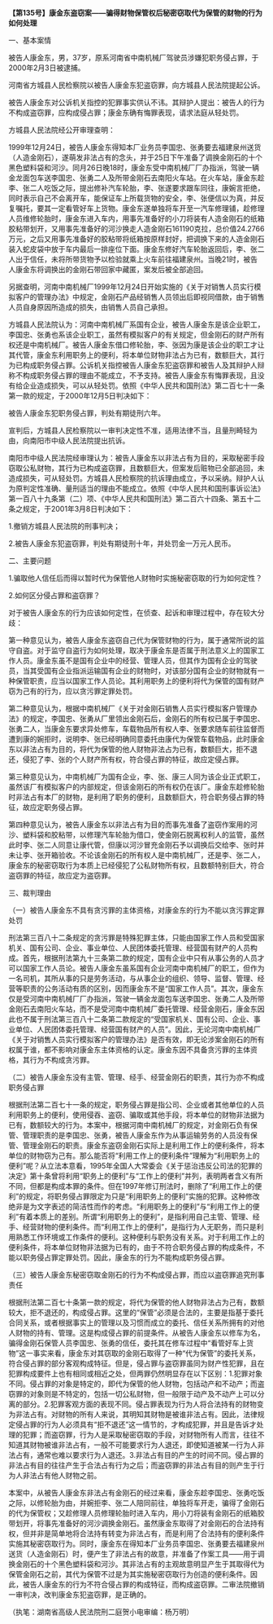 **【第135号】康金东盗窃案——骗得财物保管权后秘密窃取代为保管的财物的行为如何处理**

一、基本案情

被告人康金东，男，37岁，原系河南省中南机械厂驾驶员涉嫌犯职务侵占罪，于2000年2月3日被逮捕。

河南省方城县人民检察院以被告人康金东犯盗窃罪，向方城县人民法院提起公诉。

被告人康金东对公诉机关指控的犯罪事实供认不讳。其辩护人提出：被告人的行为不构成盗窃罪，应构成侵占罪；康金东确有悔罪表现，请求法庭从轻处罚。

方城县人民法院经公开审理查明：

1999年12月24日，被告人康金东得知本厂业务员李国忠、张勇要去福建泉州送货（人造金刚石），遂萌发非法占有的念头，并于25日下午准备了调换金刚石的十个黑色塑料袋和河沙。同月26日晚18时，康金东受中南机械厂厂办指派，驾驶一辆金龙面包车送李国忠、张勇二人及所带金刚石去南阳火车站。在火车站，康金东趁李、张二人吃饭之际，提出修补汽车轮胎，李、张遂要求跟车同往，康婉言拒绝，同时表示自己不会离开车，能保证车上所载货物的安全，李、张便信以为真，并反复嘱托，要其一定看管好车上货物。康金东遂单独将车开至一汽车修理铺，趁修理人员维修轮胎时，康金东进入车内，用事先准备好的小刀将装有人造金刚石的纸箱胶粘带划开，又用事先准备好的河沙换走人造金刚石161190克拉，总价值24.2766万元，之后又用事先准备好的胶粘带将纸箱按原样封好，把调换下来的人造金刚石装入蛇皮袋中放于车内最后一排座位下面。康金东修好汽车轮胎返回后，李、张二人出于信任，未将所带货物予以检验就乘上火车前往福建泉州。当晚21时，被告人康金东将调换出的金刚石带回家中藏匿，案发后被全部追回。

另据查明，河南中南机械厂1999年12月24日开始实施的《关于对销售人员实行模拟客户的管理办法》中规定，金刚石产品经销售人员领出后即视同借款，由于销售人员自身原因所造成的损失，由销售人员自己承担。

方城县人民法院认为：河南中南机械厂系国有企业，被告人康金东是该企业职工，李国忠、张勇也系该企业职工，虽然有模拟客户的有关规定，但金刚石的财产所有权还是中南机械厂。被告人康金东借口修轮胎，李、张因为康是该企业的职工才让其代管，康金东利用职务上的便利，将本单位财物非法占为已有，数额巨大，其行为已构成职务侵占罪。公诉机关指控被告人康金东犯盗窃罪和被告人及其辩护人辩称不构成职务侵占罪的理由不能成立，不予支持。被告人康金东有悔罪表现，且没有给企业造成损失，可以从轻处罚。依照《中华人民共和国刑法》第二百七十一条第一款的规定，于2000年12月5日判决如下：

被告人康金东犯职务侵占罪，判处有期徒刑六年。

宣判后，方城县人民检察院以一审判决定性不准，适用法律不当，且量刑畸轻为由，向南阳市中级人民法院提出抗诉。

南阳市中级人民法院经审理认为：被告人康金东以非法占有为目的，采取秘密手段窃取公私财物，其行为已构成盗窃罪，且数额巨大，但案发后赃物已全部追回，未造成损失，可从轻处罚。方城县人民检察院的抗诉理由成立，予以采纳。辩护人认为原判定性准确、量刑适当的理由不能成立。依照《中华人民共和国刑事诉讼法》第一百八十九条第（二）项、《中华人民共和国刑法》第二百六十四条、第五十二条之规定，于2001年3月8日判决如下：

1.撤销方城县人民法院的刑事判决；

2.被告人康金东犯盗窃罪，判处有期徒刑十年，并处罚金一万元人民币。

二、主要问题

1.骗取他人信任后而得以暂时代为保管他人财物时实施秘密窃取的行为如何定性？

2.如何区分侵占罪和盗窃罪？

对于被告人康金东的行为应该如何定性，在侦查、起诉和审理过程中，存在较大分歧：

第一种意见认为，被告人康金东盗窃自己代为保管财物的行为，属于通常所说的监守自盗。对于监守自盗行为如何处理，取决于康金东是否属于刑法意义上的国家工作人员。康金东虽不是国有企业中的经营、管理人员，但其作为国有企业的驾驶员，当其受国有企业指派运输国有企业的财物时，对该部分国有企业的财物就有一种保管职责，应当以国家工作人员论。其利用职务上的便利将代为保管的国有财产窃为己有的行为，应以贪污罪定罪处罚。

第二种意见认为，根据中南机械厂《关于对金刚石销售人员实行模拟客户管理办法》的规定，李国忠、张勇从厂里领出金刚石后，金刚石的所有权已属于李国忠、张勇二人，当康金东要求异处修车，车载物品所有权人李、张要求随车前往监督而遭到康的婉拒时，说明李、张已经明确同意委托由康代为保管车载物品，此时康金东以非法占有为目的，将代为保管的他人财物非法占为已有，数额巨大，拒不退还，侵犯了李、张的个人财产所有权，符合侵占罪的特征，故应定侵占罪。

第三种意见认为，中南机械厂为国有企业，李、张、康三人同为该企业正式职工，虽然该厂有模拟客户的内部规定，但该金刚石的所有权仍在该厂。康金东趁修轮胎时非法占有本厂的财物，是利用了职务的便利，且数额巨大，符合职务侵占罪的特征，故应定职务侵占罪。

第四种意见认为，被告人康金东以非法占有为目的而事先准备了盗窃作案用的河沙、塑料袋和胶粘带，以修理汽车轮胎为借口，使金刚石脱离权利人的监管，虽然此时李、张二人同意让康代管，但康以河沙冒充金刚石予以调换后交给李、张时并未让李、张开箱验收。不论该金刚石的所有权人是中南机械厂，还是李、张二人，康金东的秘密窃取行为本质上已经侵犯了公私财物所有权，且数额特别巨大，符合盗窃罪的特征，故应定为盗窃罪。

三、裁判理由

（一）被告人康金东不具有贪污罪的主体资格，对康金东的行为不能以贪污罪定罪处罚

刑法第三百八十二条规定的贪污罪是特殊犯罪主体，只能由国家工作人员和受国家机关、国有公司、企业、事业单位、人民团体委托管理、经营国有财产的人员构成。首先，根据刑法第九十三条第二款的规定，国有企业中只有从事公务的人员才可以国家工作人员论。被告人康金东虽系国有企业河南中南机械厂的职工，但作为一名司机，其所从事的只是劳务活动，与从事企业的组织、领导、监督、管理、经营等职责的公务活动有质的区别，因而康金东不是“国家工作人员”。其次，康金东仅是受河南中南机械厂厂办指派，驾驶一辆金龙面包车送李国忠、张勇二人及所带金刚石去南阳火车站，而不是受河南中南机械厂委托管理、经营金刚石，康金东因此也不属于刑法第三百八十二条第二款规定的“受国家机关、国有公司、企业、事业单位、人民团体委托管理、经营国有财产的人员”。因此，无论河南中南机械厂《关于对销售人员实行模拟客户的管理办法》是否有效，即无论涉案金刚石的所有权属于谁，都不影响对康金东主体资格的认定。康金东因不具备贪污罪的主体资格，其行为不构成贪污罪。

（二）被告人康金东没有主管、管理、经手、经营金刚石的职责，其行为亦不构成职务侵占罪

根据刑法第二百七十一条的规定，职务侵占罪是指公司、企业或者其他单位的人员利用职务上的便利，使用侵吞、盗窃、骗取或其他手段，将本单位的财物非法据为已有，数额较大的行为。本案中，根据河南中南机械厂的规定，对金刚石负有保管、管理职责的是李国忠、张勇，被告人康金东作为从事运输劳务的人员没有保管、管理金刚石的职责。康金东盗窃金刚石实际上是利用工作上的便利条件，将本单位的财物窃为己有。那么能否将“利用工作上的便利条件”理解为“利用职务上的便利”呢？从立法本意看，1995年全国人大常委会《关于惩治违反公司法的犯罪的决定》第十条曾将利用“职务上的便利”与“工作上的便利”并列，表明两者含义有所不同，但都是构成本罪的条件。但在1997年修订刑法时，删除了“利用工作上的便利”的规定，将职务侵占罪限定为只是“利用职务上的便利”实施的犯罪。这种修改绝非是为文字表述的简洁性而作的考虑。“利用职务上的便利”与“利用工作上的便利”有着本质上的差别。所谓“利用职务上的便利”，是指利用自己主管、管理、经手、经营财物的便利条件。而“利用工作上的便利”，是指行为人无职务，而只是利用熟悉工作环境或工作条件的便利。这种便利与职务没有关系。对于利用工作上的便利条件，将本单位财物非法据为已有的，由于不符合职务侵占罪的构成条件，不能以职务侵占罪定罪处罚。因此，康金东的行为不能构成职务侵占罪。

（三）被告人康金东秘密窃取金刚石的行为不构成侵占罪，而应以盗窃罪追究刑事责任

根据刑法第二百七十条第一款的规定，将代为保管的他人财物非法占为己有，数额较大，拒不退还的，构成侵占罪。这里的“保管”必须是合法的，主要是指基于委托合同关系，或者根据事实上的管理以及习惯而成立的委托、信任关系所拥有的对他人财物的持有、管理。这是构成侵占罪的前提条件。从被告人康金东以修车为名，骗得金刚石保管人员李国忠、张勇的信任，委托其在修车过程中“看管好车上货物”这一事实来看，康金东对其窃取的金刚石取得了一种“代为保管”的委托关系，符合侵占罪的部分客观构成特征。但是，侵占罪与盗窃罪虽同为财产性犯罪，且在犯罪构成要件上也有相同或相近之处，但两罪仍然明显存在以下区别：1.犯罪对象不同。侵占罪的对象是特定的，即代为保管的他人财物，包括动产和不动产；而盗窃罪的对象则是不特定的，包括一切公私财物，但一般限于动产及不动产上可以分离的部分。2.犯罪客观方面的表现不同。侵占罪表现为行为人将合法持有的财物变为非法占有。对财物的所有人来说，其明知其财物是被谁非法占有。因此，法律规定侵占罪的行为人必须具有“拒不退还”这一情节的，才构成犯罪，并且是告诉才处理的犯罪；而盗窃罪，行为人是采取秘密窃取的手段，对财物所有人而言，往往不知道其财物被谁非法占有，一般不可能要求行为人退还，即使知道被某一行为人非法占有，通常也难以要求行为人退还。3.非法占有目的产生的时间不同。侵占罪的非法占有目的往往产生于合法占有行为之后；而盗窃罪的非法占有目的则产生于行为人非法占有他人财物之前。

本案中，从被告人康金东非法占有金刚石的经过来看，康金东趁李国忠、张勇吃饭之际，以修轮胎为由，并婉拒李、张二人陪同前往，单独将车开走，骗得了金刚石的代为保管权；又趁修理人员修理轮胎时进入车内，用小刀将装有金刚石的纸箱胶带划开，将事先准备好的河沙调换金刚石。虽然康金东取得了对金刚石的合法持有权，但并非是简单地将合法持有转变为非法占有，而是利用了合法持有的便利条件实施其秘密窃取行为。同时，康金东在得知本厂业务员李国忠、张勇要去福建泉州送货（人造金刚石）时，便产生了非法占有的故意，并准备了作案工具——用于调换金刚石的十个黑色塑料袋和河沙。其非法占有的主观故意明显产生于其取得代为保管金刚石之前，其代为保管不过是为其实施秘密窃取行为创造的便利条件。因此，被告人康金东的行为不符合侵占罪的构成特征，而构成盗窃罪。二审法院撤销一审判决，改判康金东犯盗窃罪，是正确的。

（执笔：湖南省高级人民法院刑二庭贺小电审编：杨万明）